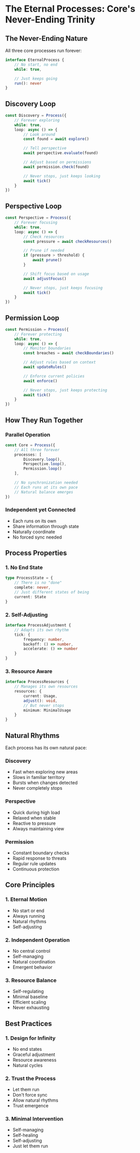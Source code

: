 # The Eternal Processes: Core's Never-Ending Trinity

## The Never-Ending Nature

All three core processes run forever:

```typescript
interface EternalProcess {
    // No start, no end
    while: true,

    // Just keeps going
    run(): never
}
```

## Discovery Loop

```typescript
const Discovery = Process({
    // Forever exploring
    while: true,
    loop: async () => {
        // Look around
        const found = await explore()

        // Tell perspective
        await perspective.evaluate(found)

        // Adjust based on permissions
        await permission.check(found)

        // Never stops, just keeps looking
        await tick()
    }
})
```

## Perspective Loop

```typescript
const Perspective = Process({
    // Forever focusing
    while: true,
    loop: async () => {
        // Check resources
        const pressure = await checkResources()

        // Prune if needed
        if (pressure > threshold) {
            await prune()
        }

        // Shift focus based on usage
        await adjustFocus()

        // Never stops, just keeps focusing
        await tick()
    }
})
```

## Permission Loop

```typescript
const Permission = Process({
    // Forever protecting
    while: true,
    loop: async () => {
        // Monitor boundaries
        const breaches = await checkBoundaries()

        // Adjust rules based on context
        await updateRules()

        // Enforce current policies
        await enforce()

        // Never stops, just keeps protecting
        await tick()
    }
})
```

## How They Run Together

### Parallel Operation

```typescript
const Core = Process({
    // All three forever
    processes: [
        Discovery.loop(),
        Perspective.loop(),
        Permission.loop()
    ],

    // No synchronization needed
    // Each runs at its own pace
    // Natural balance emerges
})
```

### Independent yet Connected

- Each runs on its own
- Share information through state
- Naturally coordinate
- No forced sync needed

## Process Properties

### 1. No End State

```typescript
type ProcessState = {
    // There is no "done"
    complete: never,
    // Just different states of being
    current: State
}
```

### 2. Self-Adjusting

```typescript
interface ProcessAdjustment {
    // Adapts its own rhythm
    tick: {
        frequency: number,
        backoff: () => number,
        accelerate: () => number
    }
}
```

### 3. Resource Aware

```typescript
interface ProcessResources {
    // Manages its own resources
    resources: {
        current: Usage,
        adjust(): void,
        // But never stops
        minimum: MinimalUsage
    }
}
```

## Natural Rhythms

Each process has its own natural pace:

### Discovery

- Fast when exploring new areas
- Slows in familiar territory
- Bursts when changes detected
- Never completely stops

### Perspective

- Quick during high load
- Relaxed when stable
- Reactive to pressure
- Always maintaining view

### Permission

- Constant boundary checks
- Rapid response to threats
- Regular rule updates
- Continuous protection

## Core Principles

### 1. Eternal Motion

- No start or end
- Always running
- Natural rhythms
- Self-adjusting

### 2. Independent Operation

- No central control
- Self-managing
- Natural coordination
- Emergent behavior

### 3. Resource Balance

- Self-regulating
- Minimal baseline
- Efficient scaling
- Never exhausting

## Best Practices

### 1. Design for Infinity

- No end states
- Graceful adjustment
- Resource awareness
- Natural cycles

### 2. Trust the Process

- Let them run
- Don't force sync
- Allow natural rhythms
- Trust emergence

### 3. Minimal Intervention

- Self-managing
- Self-healing
- Self-adjusting
- Just let them run